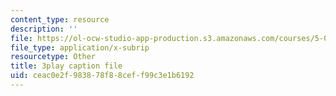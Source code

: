 ```yaml
---
content_type: resource
description: ''
file: https://ol-ocw-studio-app-production.s3.amazonaws.com/courses/5-08j-biological-chemistry-ii-spring-2016/ceac0e2f983878f88ceff99c3e1b6192_O1_f7Pu60Bk.srt
file_type: application/x-subrip
resourcetype: Other
title: 3play caption file
uid: ceac0e2f-9838-78f8-8cef-f99c3e1b6192
---
```

